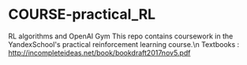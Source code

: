 # COURSE-practical_RL
RL algorithms and OpenAI Gym
This repo contains coursework in the YandexSchool's practical reinforcement learning course.\n
Textbooks :
http://incompleteideas.net/book/bookdraft2017nov5.pdf

